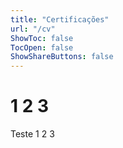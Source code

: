 ```yaml
---
title: "Certificações"
url: "/cv"
ShowToc: false
TocOpen: false
ShowShareButtons: false
---
```


# 1 2 3

Teste 1 2 3